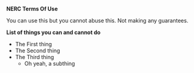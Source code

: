 **NERC Terms Of Use**

You can use this but you cannot abuse this.
Not making any guarantees.

**List of things you can and cannot do**
  * The First thing
  * The Second thing
  * The Third thing
    * Oh yeah, a subthing
